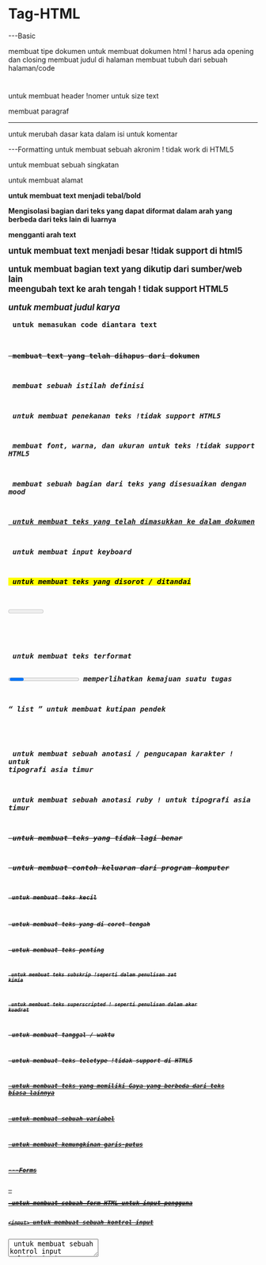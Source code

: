 # Tag-HTML
---Basic
<!DOCTYPE> membuat tipe dokumen

<HTML> </HTML> untuk membuat dokumen html ! harus ada opening dan closing

<title> </title> membuat judul di halaman 

<body> </body> membuat tubuh dari sebuah halaman/code

<h1> </h1> untuk membuat header  !nomer untuk size text

<p> </p> membuat paragraf

<hr> untuk merubah dasar kata dalam isi

<!--...--> untuk komentar

---Formatting
<acronym> untuk membuat sebuah akronim ! tidak work di HTML5

<abbr> untuk membuat sebuah singkatan

<address> </address> untuk membuat alamat 

<b> untuk membuat text menjadi tebal/bold

<bdi> Mengisolasi bagian dari teks yang dapat diformat dalam arah yang berbeda dari teks lain di luarnya

<bdo> mengganti arah text

<big> untuk membuat text menjadi besar !tidak support di html5

<BLOCKQUOTE> </BLOCKQUOTE> untuk membuat bagian text yang dikutip dari sumber/web lain

<center> </center> meengubah text ke arah tengah ! tidak support HTML5

<cite> untuk membuat judul karya

<code> untuk memasukan code diantara text

<del> membuat text yang telah dihapus dari dokumen

<dfn> membuat sebuah istilah definisi

<em> untuk membuat penekanan teks !tidak support HTML5

<font>  membuat font, warna, dan ukuran untuk teks !tidak support HTML5

<i>  membuat sebuah bagian dari teks yang disesuaikan dengan mood

<ins> untuk membuat teks yang telah dimasukkan ke dalam dokumen

<kbd> untuk membuat input keyboard

<mark> untuk membuat teks yang disorot / ditandai

<meter> untuk membuat pengukuran skala

<pre> </pre> untuk membuat teks terformat

<progress> </progress> memperlihatkan kemajuan suatu tugas

<q> list </q> untuk membuat kutipan pendek

<rp> untuk membuat apa yang harus ditampilkan di browser yang tidak mendukung penjelasan ruby

<rt> untuk membuat sebuah anotasi / pengucapan karakter ! untuk tipografi asia timur

<ruby> untuk membuat sebuah anotasi ruby ! untuk tipografi asia timur

<s>	untuk membuat teks yang tidak lagi benar

<samp> untuk membuat contoh keluaran dari program komputer

<small> untuk membuat teks kecil

<strike> untuk membuat teks yang di coret tengah

<strong> untuk membuat teks penting

<sub> untuk membuat teks subskrip !seperti dalam penulisan zat kimia

<sup> untuk membuat teks superscripted ! seperti penulisan dalam akar kuadrat 

<time> untuk membuat tanggal / waktu

<tt> untuk membuat teks teletype !tidak support di HTML5

<u> untuk membuat teks yang memiliki Gaya yang berbeda dari teks biasa lainnya

<var> untuk membuat sebuah variabel

<wbr> untuk membuat kemungkinan garis-putus

---Forms
<form> </form> untuk membuat sebuah form HTML untuk input pengguna

`<input>` untuk membuat sebuah kontrol input

<textarea> untuk membuat sebuah kontrol input multibaris (text area)

<button> untuk membuat sebuah tombol yang dapat diklik

<select> untuk membuat sebuah daftar drop-down

<optgroup> untuk membuat sebuah kelompok pilihan yang terkait dalam daftar drop-down

<option> untuk membuat pilihan dalam daftar drop-down

<label> untuk membuat sebuah label untuk sebuah elemen <input>

<fieldset> 	Grup unsur terkait dalam bentuk

<legend> </legend> untuk membuat sebuah caption untuk sebuah elemen <fieldset>, < figure>, atau <details>

<datalist>	Menentukan daftar pilihan yang telah ditetapkan untuk kontrol input

<keygen> untuk membuat key-pair generator kolom input

<output> untuk membuat hasil penghitungan

---FRAMES
<frame>	untuk membuat sebuah window (bingkai) dalam sebuah frameset !tidak support HTML5

<frameset> </frameset> untuk membuat satu set bingkai !tidak support HTML5

<noframes> </noframes> untuk membuat sebuah konten alternatif untuk pengguna yang tidak mendukung frame 

<iframe> </iframe> untuk membuat sebuah bingkai

---IMAGES
<img> 	untuk membuat gambar

<map>	untuk membuat gambar-peta

<area>	untuk membuat area dalam gambar-peta

<canvas>	Digunakan untuk menggambar grafik, melalui scripting (JavaScript ) 

<figcaption> </figcaption>	untuk membuat sebuah caption untuk elemen <figure> 

<figure> </figure>	Menentukan konten mandiri

width – height =	Menentukan ukuran gambar

src =	Atribut untuk menentukan URL gambar

alt =	Mendefinisikan teks pada gambar, jika gambar tidak dapat ditampilkan

float =	Properti untuk float image pada CSS

---AUDIO/VIDEO
<audio>	untuk membuat isi suara 

<source> untuk membuat sumber beberapa media untuk elemen media (<video> dan <audio>) 

<track>	untuk membuat trek teks untuk elemen media (<video> dan <audio>) 

<video> </video>	untuk membuat sebuah video atau film 

---LINKS
<a> untuk membuat hyperlink

<link> untuk membuat hubungan antara dokumen dan sumber daya eksternal (paling sering digunakan untuk link ke style sheet)

<nav> </nav>	untuk membuat navigasi link

---LISTS
Lists	 
<ul> </ul> untuk membuat daftar dengan selain nomor

<ol> </ol> untuk membuat daftar dengan nomor

<li> </li> untuk membuat sebuah item daftar

<dir> </dir> untuk membuat sebuah daftar direktori (tidak disupport lagi di HTML5)

<dl> </dl> untuk membuat sebuah daftar definisi

<dt> </dt> untuk membuat istilah (item) dalam daftar definisi

<dd> </dd> mendefinisikan sebuah deskripsi suatu item didalam list definisi

<menu> </menu> untuk membuat deskripsi dari item dalam daftar definisi

<command> untuk membuat sebuah tombol perintah bahwa seorang pengguna dapat meminta

---TABLES
<table> </table> untuk membuat tabel

<caption> </caption> untuk membuat sebuah caption tabel

<th> </th> untuk membuat sebuah sel header tabel

<tr> </tr> untuk membuat baris dalam sebuah tabel

<td> </td> untuk membuat sel dalam sebuah tabel

<thead> </thead>	Mengelompokan isi header dalam sebuah tabel

<tbody> </tbody>	Mengelompokan isi tubuh dalam sebuah tabel

<tfoot></tfoot> Mengelompokan isi footer dalam sebuah tabel

<col>	Menentukan properti kolom untuk setiap kolom dalam elemen <colgroup>

<colgroup> </colgroup>	Menentukan kelompok dari satu atau lebih kolom dalam sebuah tabel untuk diformat

border	=Mengatur garis tabel

border-collapse =	Mengatur batas garis tabel

padding =	Mengatur padding pada cell

text-align =	Mengatur perataan pada konten tabel

border-spacing =	Mengatur jarak spasi garis tabel

colspan =	Menggabungkan beberapa kolom. Kalau di office disebutnya Merge Cell

rowspan =	Menggabungkan beberapa baris

id =	Memberikan id pada tabel atau kolom

---STYLE/SECTIONS
<style> </style> untuk membuat informasi style untuk dokumen

<div> untuk membuat sebuah bagian dalam dokumen

<span> </span> untuk membuat sebuah bagian dalam dokumen

<header> </header> untuk membuat sebuah header untuk dokumen atau bagian 

<footer> </footer> untuk membuat footer untuk dokumen atau bagian

<hgroup> </hgroup>	Pengelompokan elemen heading (<h1> sampai <h6>) 

<section> </section>	untuk membuat bagian dalam dokumen

<article> </article> untuk membuat sebuah artikel

<aside> </aside> untuk membuat konten lain selain dari konten halaman 

<details> </details>	untuk membuat rincian tambahan yang pengguna dapat lihat atau sembunyikan

<dialog> </dialog> untuk membuat sebuah kotak dialog atau jendela 

<summary> </summary> untuk membuat sebuah judul terlihat untuk elemen <detil> 

style	= Atribut untuk elemen styling pada HTML

background-color	= Memberikan warna latar belakang

color	= Memberi warna pada teks

font-family	= Mengubah font pada teks

font-size	= Mengatur ukuran font

text-align =	 Mengatura perataan teks

  ---META INFO
<head> </head> untuk membuat informasi tentang dokumen

<meta>  untuk membuat metadata tentang dokumen HTML

<base>	Menentukan URL dasar / target untuk semua URL relatif dalam dokumen

<basefont> </basefont>	Menentukan standar warna, ukuran, dan font untuk semua teks dalam dokumen

---PROGAMMING
<script> </script> untuk membuat script di sisi klien

<noscript> untuk membuat sebuah konten alternatif bagi pengguna yang tidak mendukung script di sisi klien

<applet> untuk membuat sebuah java applet yang ditanam (tidak disupport lagi di HTML5)

<embed>	 untuk membuat sebuah wadah untuk aplikasi eksternal (non-HTML) (tag baru HTML5)

<object>	untuk membuat sebuah objek yang ditanam

<param> untuk membuat sebuah parameter untuk objek
